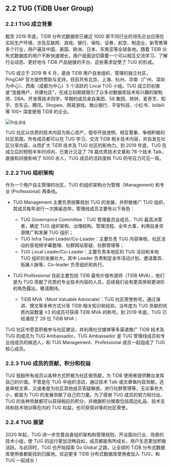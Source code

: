## 2.2 TUG (TiDB User Group)

### 2.2.1 TUG 成立背景

截至 2019 年底，TiDB 分布式数据库已被近 1000 家不同行业的领先企业应用在实际生产环境，涉及互联网、游戏、银行、保险、证券、航空、制造业、新零售等多个行业，用户遍及中国、美国、欧洲、日本、东南亚等全球各地。随着 TiDB 分布式数据库的用户不断快速增长，用户层面迫切需要一个可以相互交流学习、了解行业动态、更好地与 TiDB 产品链接的平台，这些需求促使了 TUG 的形成。

TUG 成立于 2019 年 6 月，是由 TiDB 用户自发组织、管理的独立社区，PingCAP 官方提供赞助与支持，目前共有北京、上海、杭州、华南（广州、深圳为中心）、西南（成都为中心）5 个活跃的 Local TUG 小组。TUG 成立的初衷是“连接用户，共建社区”，在成立初期就吸引了众多对数据库技术有兴趣的架构师、DBA、开发等技术同学，早期的成员来自美团、58 集团、转转、爱奇艺、知乎、京东云、腾讯、Shopee、网易游戏、微众银行、平安科技、小红书、bilibili 等 100+ 深度使用 TiDB 的企业。

![tug.jpg](res/session5/chapter2/events/tug.jpg)

TUG 社区以优质的技术内容为核心资产，倡导开放透明、相互尊重、争相积极的社区氛围，所有成员都可以在 TUG 学习、交流 TiDB 相关技术内容，并自发在社区分享内容，从而扩大 TiDB 技术及 TUG 社区的影响力。到 2019 年底，TUG 在成立后的短短半年时间内，已累计沉淀了 78 篇优质技术文章和 78 个技术 Talk，直接和间接影响了 5000 余人，TUG 成员的活跃度和 TUG 的号召力可见一斑。

### 2.2.2 TUG 组织架构

作为一个用户自主管理的社区，TUG 的组织架构分为管理（Management) 和专业 (Professional) 两条线。

* TUG Management
主要负责统筹规划 TUG 的发展，并积极推广 TUG 组织，其成员每年进行一次换届选举。管理线成员主要有以下角色：
	- TUG Governance Committee：TUG 管理委员会成员，TUG 最高决策者，确定 TUG 组织架构、治理结构、管理流程、全年大事，利用自身资源推广和发展 TUG 组织；
	- TUG Infra Team Leader/Co-Leader：主要负责 TUG 内容审核、社区活动的音视频字幕整理、社群网站答疑、社群管理等；
	- TUG Local Leader/Co-Leader：主要负责本地区的 TUG 活动和本地 TUG 组织的发展壮大。其中 Leader 负责制定全年活动计划、邀请嘉宾、拓展人脉等，Co-leader 负责组织和执行。

* TUG Professional
目前主要包括 TiDB 最有价值布道师（TiDB MVA），他们是为 TUG 贡献了优质的专业技术内容的人员，后续我们会有更具体和更进阶的角色露出，敬请期待。
	- TiDB MVA（Most Valuable Advocate)：TUG 社区荣誉称号。通过演讲、撰文等多种方式分享 TiDB 相关知识和经验，当年度为 TUG 贡献的优质内容数量 ≥3 的成员可获得 TiDB MVA 的称号。到 2019 年底，TUG 已经涌现了 29 位 TiDB MVA；

TUG 社区中愿意积极参与社区建设，并利用社交媒体等多渠道推广 TiDB 技术及 TUG 的成员为 TUG Ambassador。TUG Ambassador 是 TUG 管理线成员和专业线成员的候选人，和 TUG Management、Professional 成员一起组成了 TUG 核心成员。

### 2.2.3 TUG 成员的贡献、积分和权益

TUG 鼓励所有成员以各种方式积极为社区做贡献，为 TiDB 使用者提供舞台发挥自己的价值。不管是在 TUG 中组织活动，通过技术 Talk 或文章做内容贡献，还是审核文章，又或者是为社区其他成员答疑解惑，进行社群管理等，无论事务大小，都是为 TUG 的发展贡献了自己的力量。为了感谢 TUG 成员的努力和付出，TUG 的各种贡献都可以获得相应的积分，并根据积分换取包括周边礼品、技术支持和技术培训等在内的 TUG 权益，也可获得对等的社区荣誉。

### 2.2.4 TUG 展望

2020 年起，TUG 进一步完善自身组织架构和管理规则，开设面向行业、场景的技术小组，使 TUG 的运行更加流畅自如，成员都能有所成长，用户生态更加积极活跃。与此同时，TUG 也开始探索 Go Global 之路，让全球的 TiDB 分布式数据库使用者都能找到归属地。欢迎更多 TiDB 分布式数据库使用者加入 TUG，和 TUG 一起成长！


